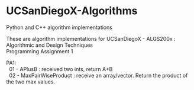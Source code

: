 # UCSanDiegoX-Algorithms
Python and C++ algorithm implementations

These are algorithm implementations for UCSanDiegoX -  ALGS200x : Algorithmic and Design Techniques  
Programming Assignment 1

PA1:  
&nbsp; 01 - APlusB : received two ints, return A+B  
&nbsp; 02 - MaxPairWiseProduct : receive an array/vector. Return the product of the two max values.  
